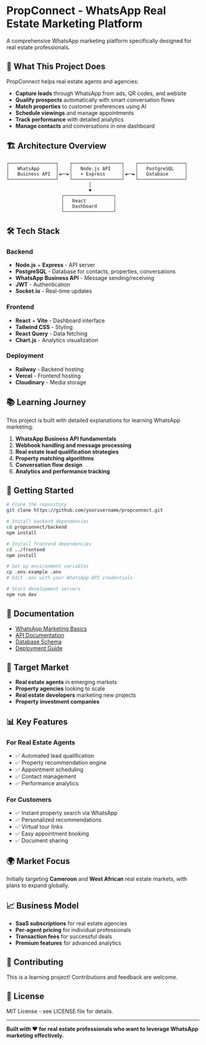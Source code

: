 # PropConnect - WhatsApp Real Estate Marketing Platform

A comprehensive WhatsApp marketing platform specifically designed for real estate professionals.

## 🎯 What This Project Does

PropConnect helps real estate agents and agencies:
- **Capture leads** through WhatsApp from ads, QR codes, and website
- **Qualify prospects** automatically with smart conversation flows
- **Match properties** to customer preferences using AI
- **Schedule viewings** and manage appointments
- **Track performance** with detailed analytics
- **Manage contacts** and conversations in one dashboard

## 🏗️ Architecture Overview

```
┌─────────────────┐    ┌──────────────────┐    ┌─────────────────┐
│   WhatsApp      │    │   Node.js API    │    │   PostgreSQL    │
│   Business API  │◄──►│   + Express      │◄──►│   Database      │
└─────────────────┘    └──────────────────┘    └─────────────────┘
                              │
                              ▼
                    ┌──────────────────┐
                    │   React          │
                    │   Dashboard      │
                    └──────────────────┘
```

## 🛠️ Tech Stack

### Backend
- **Node.js** + **Express** - API server
- **PostgreSQL** - Database for contacts, properties, conversations
- **WhatsApp Business API** - Message sending/receiving
- **JWT** - Authentication
- **Socket.io** - Real-time updates

### Frontend  
- **React** + **Vite** - Dashboard interface
- **Tailwind CSS** - Styling
- **React Query** - Data fetching
- **Chart.js** - Analytics visualization

### Deployment
- **Railway** - Backend hosting
- **Vercel** - Frontend hosting
- **Cloudinary** - Media storage

## 📚 Learning Journey

This project is built with detailed explanations for learning WhatsApp marketing:

1. **WhatsApp Business API fundamentals**
2. **Webhook handling and message processing**
3. **Real estate lead qualification strategies**
4. **Property matching algorithms**
5. **Conversation flow design**
6. **Analytics and performance tracking**

## 🚀 Getting Started

```bash
# Clone the repository
git clone https://github.com/yourusername/propconnect.git

# Install backend dependencies
cd propconnect/backend
npm install

# Install frontend dependencies  
cd ../frontend
npm install

# Set up environment variables
cp .env.example .env
# Edit .env with your WhatsApp API credentials

# Start development servers
npm run dev
```

## 📖 Documentation

- [WhatsApp Marketing Basics](./docs/whatsapp-marketing-basics.md)
- [API Documentation](./docs/api-documentation.md)
- [Database Schema](./docs/database-schema.md)
- [Deployment Guide](./docs/deployment-guide.md)

## 🎯 Target Market

- **Real estate agents** in emerging markets
- **Property agencies** looking to scale
- **Real estate developers** marketing new projects
- **Property investment companies**

## 📊 Key Features

### For Real Estate Agents
- ✅ Automated lead qualification
- ✅ Property recommendation engine
- ✅ Appointment scheduling
- ✅ Contact management
- ✅ Performance analytics

### For Customers
- ✅ Instant property search via WhatsApp
- ✅ Personalized recommendations
- ✅ Virtual tour links
- ✅ Easy appointment booking
- ✅ Document sharing

## 🌍 Market Focus

Initially targeting **Cameroon** and **West African** real estate markets, with plans to expand globally.

## 📈 Business Model

- **SaaS subscriptions** for real estate agencies
- **Per-agent pricing** for individual professionals
- **Transaction fees** for successful deals
- **Premium features** for advanced analytics

## 🤝 Contributing

This is a learning project! Contributions and feedback are welcome.

## 📄 License

MIT License - see LICENSE file for details.

---

**Built with ❤️ for real estate professionals who want to leverage WhatsApp marketing effectively.**
